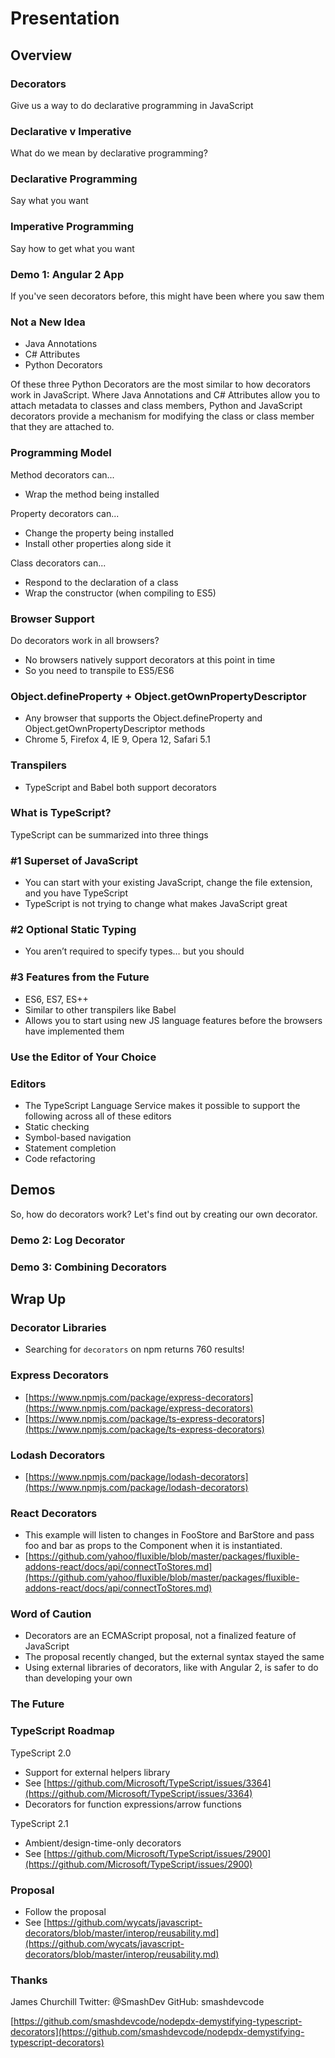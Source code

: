 
# Presentation

## Overview

### Decorators

Give us a way to do declarative programming in JavaScript

### Declarative v Imperative

What do we mean by declarative programming?

### Declarative Programming

Say what you want

### Imperative Programming

Say how to get what you want

### Demo 1: Angular 2 App

If you've seen decorators before, this might have been where you saw them

### Not a New Idea

* Java Annotations
* C# Attributes
* Python Decorators

Of these three Python Decorators are the most similar to how decorators work in JavaScript. Where Java Annotations and C# Attributes allow you to attach metadata to classes and class members, Python and JavaScript decorators provide a mechanism for modifying the class or class member that they are attached to.

### Programming Model

Method decorators can...

* Wrap the method being installed

Property decorators can...

* Change the property being installed
* Install other properties along side it

Class decorators can...

* Respond to the declaration of a class
* Wrap the constructor (when compiling to ES5)

### Browser Support

Do decorators work in all browsers?

* No browsers natively support decorators at this point in time
* So you need to transpile to ES5/ES6

### Object.defineProperty + Object.getOwnPropertyDescriptor

* Any browser that supports the Object.defineProperty and Object.getOwnPropertyDescriptor methods
* Chrome 5, Firefox 4, IE 9, Opera 12, Safari 5.1

### Transpilers

* TypeScript and Babel both support decorators

### What is TypeScript?

TypeScript can be summarized into three things

### #1 Superset of JavaScript

* You can start with your existing JavaScript, change the file extension, and you have TypeScript
* TypeScript is not trying to change what makes JavaScript great

### #2 Optional Static Typing

* You aren’t required to specify types… but you should

### #3 Features from the Future

* ES6, ES7, ES++
* Similar to other transpilers like Babel
* Allows you to start using new JS language features before the browsers have implemented them

### Use the Editor of Your Choice

### Editors

* The TypeScript Language Service makes it possible to support the following across all of these editors
* Static checking
* Symbol-based navigation
* Statement completion
* Code refactoring

## Demos

So, how do decorators work? Let's find out by creating our own decorator.

### Demo 2: Log Decorator

### Demo 3: Combining Decorators

## Wrap Up

### Decorator Libraries

* Searching for `decorators` on npm returns 760 results!

### Express Decorators

* [https://www.npmjs.com/package/express-decorators](https://www.npmjs.com/package/express-decorators)
* [https://www.npmjs.com/package/ts-express-decorators](https://www.npmjs.com/package/ts-express-decorators)

### Lodash Decorators

* [https://www.npmjs.com/package/lodash-decorators](https://www.npmjs.com/package/lodash-decorators)

### React Decorators

* This example will listen to changes in FooStore and BarStore and pass foo and bar as props to the Component when it is instantiated.
* [https://github.com/yahoo/fluxible/blob/master/packages/fluxible-addons-react/docs/api/connectToStores.md](https://github.com/yahoo/fluxible/blob/master/packages/fluxible-addons-react/docs/api/connectToStores.md)

### Word of Caution

* Decorators are an ECMAScript proposal, not a finalized feature of JavaScript
* The proposal recently changed, but the external syntax stayed the same
* Using external libraries of decorators, like with Angular 2, is safer to do than developing your own

### The Future

### TypeScript Roadmap

TypeScript 2.0

* Support for external helpers library
 * See [https://github.com/Microsoft/TypeScript/issues/3364](https://github.com/Microsoft/TypeScript/issues/3364)
* Decorators for function expressions/arrow functions

TypeScript 2.1

* Ambient/design-time-only decorators
 * See [https://github.com/Microsoft/TypeScript/issues/2900](https://github.com/Microsoft/TypeScript/issues/2900)

### Proposal

* Follow the proposal
* See [https://github.com/wycats/javascript-decorators/blob/master/interop/reusability.md](https://github.com/wycats/javascript-decorators/blob/master/interop/reusability.md)

### Thanks

James Churchill
Twitter: @SmashDev
GitHub: smashdevcode

[https://github.com/smashdevcode/nodepdx-demystifying-typescript-decorators](https://github.com/smashdevcode/nodepdx-demystifying-typescript-decorators)
